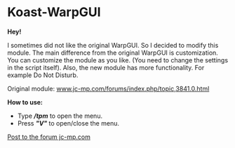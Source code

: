 # Koast-WarpGUI
**Hey!**

I sometimes did not like the original WarpGUI. So I decided to modify this module.
The main difference from the original WarpGUI is customization. You can customize the module as you like. (You need to change the settings in the script itself).
Also, the new module has more functionality. For example Do Not Disturb.

Original module: www.jc-mp.com/forums/index.php/topic,3841.0.html

**How to use:**
* Type ***/tpm*** to open the menu.
* Press ***"V"*** to open/close the menu.

[Post to the forum jc-mp.com](https://www.jc-mp.com/forums/index.php/topic,6097.0.html)
